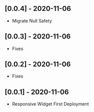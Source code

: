## [0.0.4] - 2020-11-06

* Migrate Null Safety



## [0.0.3] - 2020-11-06

* Fixes


## [0.0.2] - 2020-11-06

* Fixes


## [0.0.1] - 2020-11-06

* Responsive Widget First Deployment